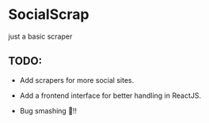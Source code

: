 # SocialScrap

just a basic scraper


## TODO:

- Add scrapers for more social sites.

- Add a frontend interface for better handling in ReactJS.

- Bug smashing 🐞!!